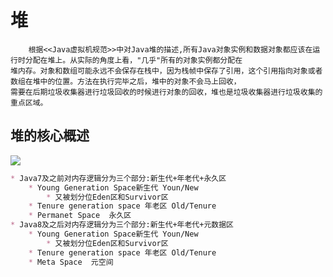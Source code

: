 # 堆
```text
    根据<<Java虚拟机规范>>中对Java堆的描述,所有Java对象实例和数据对象都应该在运行时分配在堆上。从实际的角度上看，"几乎"所有的对象实例都分配在
堆内存。对象和数组可能永远不会保存在栈中，因为栈帧中保存了引用，这个引用指向对象或者数组在堆中的位置。方法在执行完毕之后，堆中的对象不会马上回收，
需要在后期垃圾收集器进行垃圾回收的时候进行对象的回收，堆也是垃圾收集器进行垃圾收集的重点区域。
```
## 堆的核心概述
![](./files/堆-1.png)
```markdown
* Java7及之前对内存逻辑分为三个部分:新生代+年老代+永久区
    * Young Generation Space新生代 Youn/New
        * 又被划分位Eden区和Survivor区
    * Tenure generation space 年老区 Old/Tenure
    * Permanet Space  永久区
* Java8及之后对内存逻辑分为三个部分:新生代+年老代+元数据区
    * Young Generation Space新生代 Youn/New
        * 又被划分位Eden区和Survivor区
    * Tenure generation space 年老区 Old/Tenure
    * Meta Space  元空间
```









































































